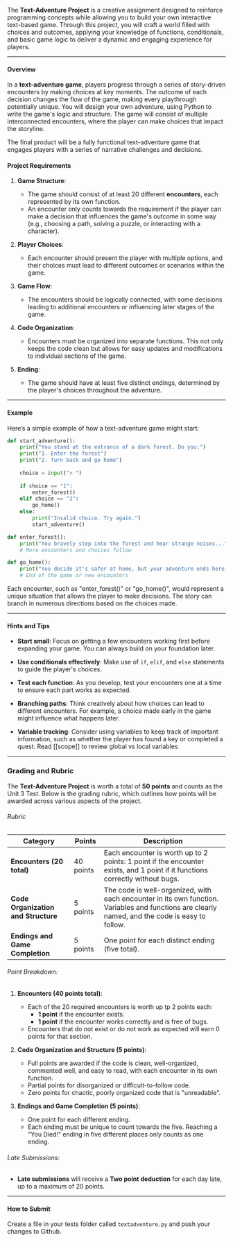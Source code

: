 The **Text-Adventure Project** is a creative assignment designed to reinforce programming concepts while allowing you to build your own interactive text-based game. Through this project, you will craft a world filled with choices and outcomes, applying your knowledge of functions, conditionals, and basic game logic to deliver a dynamic and engaging experience for players.

---
#### Overview

In a **text-adventure game**, players progress through a series of story-driven encounters by making choices at key moments. The outcome of each decision changes the flow of the game, making every playthrough potentially unique. You will design your own adventure, using Python to write the game's logic and structure. The game will consist of multiple interconnected encounters, where the player can make choices that impact the storyline.

The final product will be a fully functional text-adventure game that engages players with a series of narrative challenges and decisions.

#### Project Requirements

1. **Game Structure**: 
   - The game should consist of at least 20 different **encounters**, each represented by its own function.
   - An encounter only counts towards the requirement if the player can make a decision that influences the game's outcome in some way (e.g., choosing a path, solving a puzzle, or interacting with a character).
   
2. **Player Choices**:
   - Each encounter should present the player with multiple options, and their choices must lead to different outcomes or scenarios within the game.
   
3. **Game Flow**:
   - The encounters should be logically connected, with some decisions leading to additional encounters or influencing later stages of the game.

4. **Code Organization**:
   - Encounters must be organized into separate functions. This not only keeps the code clean but allows for easy updates and modifications to individual sections of the game.

5. **Ending**: 
   - The game should have at least five distinct endings, determined by the player's choices throughout the adventure.
   
---
#### Example

Here’s a simple example of how a text-adventure game might start:

```python
def start_adventure():
    print("You stand at the entrance of a dark forest. Do you:")
    print("1. Enter the forest")
    print("2. Turn back and go home")
    
    choice = input("> ")
    
    if choice == "1":
        enter_forest()
    elif choice == "2":
        go_home()
    else:
        print("Invalid choice. Try again.")
        start_adventure()

def enter_forest():
    print("You bravely step into the forest and hear strange noises...")
    # More encounters and choices follow

def go_home():
    print("You decide it's safer at home, but your adventure ends here.")
    # End of the game or new encounters
```

Each encounter, such as "enter_forest()" or "go_home()", would represent a unique situation that allows the player to make decisions. The story can branch in numerous directions based on the choices made.

---
#### Hints and Tips

- **Start small**: Focus on getting a few encounters working first before expanding your game. You can always build on your foundation later.

- **Use conditionals effectively**: Make use of `if`, `elif`, and `else` statements to guide the player's choices.

- **Test each function**: As you develop, test your encounters one at a time to ensure each part works as expected.

- **Branching paths**: Think creatively about how choices can lead to different encounters. For example, a choice made early in the game might influence what happens later.

- **Variable tracking**: Consider using variables to keep track of important information, such as whether the player has found a key or completed a quest. Read [[scope]] to review global vs local variables
  
---
### Grading and Rubric

The **Text-Adventure Project** is worth a total of **50 points** and counts as the Unit 3 Test. Below is the grading rubric, which outlines how points will be awarded across various aspects of the project.

###### Rubric

| **Category**                        | **Points** | **Description**                                                                                                                                 |
| ----------------------------------- | ---------- | ----------------------------------------------------------------------------------------------------------------------------------------------- |
| **Encounters (20 total)**           | 40 points  | Each encounter is worth up to 2 points: 1 point if the encounter exists, and 1 point if it functions correctly without bugs.                    |
| **Code Organization and Structure** | 5 points   | The code is well-organized, with each encounter in its own function. Variables and functions are clearly named, and the code is easy to follow. |
| **Endings and Game Completion**     | 5 points   | One point for each distinct ending (five total).                                                                                                |

###### Point Breakdown:

1. **Encounters (40 points total)**:
   - Each of the 20 required encounters is worth up tp 2 points each:
     - **1 point** if the encounter exists.
     - **1 point** if the encounter works correctly and is free of bugs.
   - Encounters that do not exist or do not work as expected will earn 0 points for that section.

2. **Code Organization and Structure (5 points)**:
   - Full points are awarded if the code is clean, well-organized, commented well, and easy to read, with each encounter in its own function.
   - Partial points for disorganized or difficult-to-follow code.
   - Zero points for chaotic, poorly organized code that is "unreadable".

3. **Endings and Game Completion (5 points)**:
   - One point for each different ending. 
   - Each ending must be unique to count towards the five. Reaching a "You Died!" ending in five different places only counts as one ending.

###### Late Submissions:
- **Late submissions** will receive a **Two point deduction** for each day late, up to a maximum of 20 points.

---
#### How to Submit

Create a file in your tests folder called `textadventure.py` and push your changes to Github.